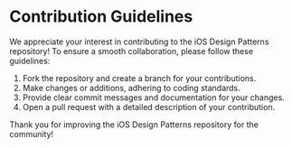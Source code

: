 # Contribution Guidelines

We appreciate your interest in contributing to the iOS Design Patterns repository! To ensure a smooth collaboration, please follow these guidelines:

1. Fork the repository and create a branch for your contributions.
2. Make changes or additions, adhering to coding standards.
3. Provide clear commit messages and documentation for your changes.
4. Open a pull request with a detailed description of your contribution.

Thank you for improving the iOS Design Patterns repository for the community!
